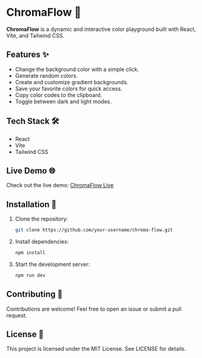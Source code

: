 # ChromaFlow 🎨

**ChromaFlow** is a dynamic and interactive color playground built with React, Vite, and Tailwind CSS.

<!-- ![ChromaFlow Demo](./demo.gif) Add a screenshot or GIF here -->

## Features ✨

- Change the background color with a simple click.
- Generate random colors.
- Create and customize gradient backgrounds.
- Save your favorite colors for quick access.
- Copy color codes to the clipboard.
- Toggle between dark and light modes.

## Tech Stack 🛠️

- React
- Vite
- Tailwind CSS

## Live Demo 🌐

Check out the live demo: [ChromaFlow Live](https://chroma-flow.vercel.app/)

## Installation 🚀

1. Clone the repository:
   ```bash
   git clone https://github.com/your-username/chroma-flow.git
   ```
2. Install dependencies:

   ```bash
   npm install
   ```

3. Start the development server:

   ```bash
   npm run dev
   ```

## Contributing 🤝

Contributions are welcome! Feel free to open an issue or submit a pull request.

## License 📄

This project is licensed under the MIT License. See LICENSE for details.
